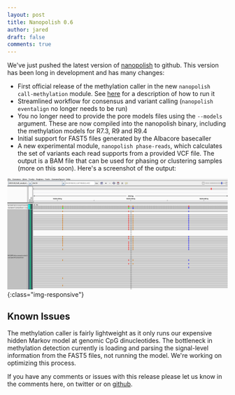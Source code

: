 ```yaml
---
layout: post
title: Nanopolish 0.6
author: jared
draft: false
comments: true
---
```


We've just pushed the latest version of [nanopolish](https://github.com/jts/nanopolish) to github. This version has been long in development and has many changes:

* First official release of the methylation caller in the new `nanopolish call-methylation` module. See [here](https://github.com/jts/nanopolish#calling-methylation) for a description of how to run it
* Streamlined workflow for consensus and variant calling (`nanopolish eventalign` no longer needs to be run)
* You no longer need to provide the pore models files using the `--models` argument. These are now compiled into the nanopolish binary, including the methylation models for R7.3, R9 and R9.4
* Initial support for FAST5 files generated by the Albacore basecaller
* A new experimental module, `nanopolish phase-reads`, which calculates the set of variants each read supports from a provided VCF file. The output is a BAM file that can be used for phasing or clustering samples (more on this soon). Here's a screenshot of the output:

![phasing example](/assets/nanopolish-0.6/phasing.png){:class="img-responsive"}

## Known Issues

The methylation caller is fairly lightweight as it only runs our expensive hidden Markov model at genomic CpG dinucleotides. The bottleneck in methylation detection currently is loading and parsing the signal-level information from the FAST5 files, not running the model. We're working on optimizing this process.

If you have any comments or issues with this release please let us know in the comments here, on twitter or on [github](https://github.com/jts/nanopolish/issues).
